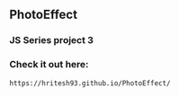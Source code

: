 ## PhotoEffect
### JS Series project 3
### Check it out here:
    https://hritesh93.github.io/PhotoEffect/
